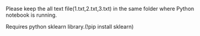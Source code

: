 Please keep the all text file(1.txt,2.txt,3.txt) in the same folder where Python notebook is running.

Requires python sklearn library.(!pip install sklearn)
